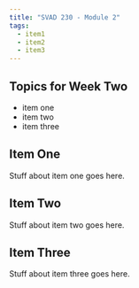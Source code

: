 ```yaml
---
title: "SVAD 230 - Module 2"
tags:
  - item1
  - item2
  - item3
---
```


## Topics for Week Two

- item one
- item two
- item three

## Item One

Stuff about item one goes here.

## Item Two

Stuff about item two goes here.

## Item Three

Stuff about item three goes here.
